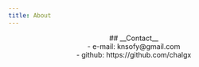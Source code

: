 ```yaml
---
title: About
---
```


<center> ## __Contact__ </center>

<center> - e-mail: knsofy@gmail.com </center>
<center> - github: https://github.com/chalgx </center>